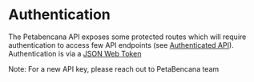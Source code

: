 # Authentication

The Petabencana API exposes some protected routes which will require authentication to access few API endpoints (see [Authenticated API](https://app.gitbook.com/s/-MPDZ\_lSLJEcu9sJTiy--887967055/\~/changes/FHZxzleBDEXMkDTZ4YeM/routes-1)). Authentication is via a [JSON Web Token](https://jwt.io/introduction/)

Note: For a new API key, please reach out to PetaBencana team
